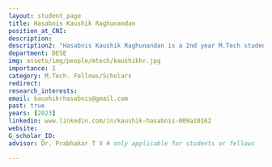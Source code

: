```yaml
---
layout: student_page
title: Hasabnis Kaushik Raghunandan
position_at_CNI: 
description: 
description2: "Hasabnis Kaushik Raghunandan is a 2nd year M.Tech student of Electronic Product Design  (in the department of Electronic System Engineering(DESE)) at the Indian Institute of Science. I have completed B.Tech in Electrical Engineering from Walchand College of Engineering, Sangli. My project area is regarding development of “Digital Twin Network for Batteries”."
department: DESE
img: assets/img/people/mtech/kaushikhr.jpg
importance: 1
category: M.Tech. Fellows/Scholars
redirect: 
research_interests: 
email: kaushikrhasabnis@gmail.com
past: true
years: [2023]
linkedin: www.linkedin.com/in/kaushik-hasabnis-009a10162
website: 
G_scholar_ID:
advisor: Dr. Prabhakar T V # only applicable for students or fellows

---
```

